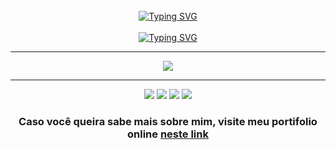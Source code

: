 <br>

<div align="center">
 <a href="https://git.io/typing-svg">
  <img src="https://github.com/gabrielsoaresceravolo/gabrielsoaresceravolo/assets/132103393/69508caa-3a5b-4691-9bd1-b17421cea47d" alt="Typing SVG" />
 </a>
</div>

<br>

<div align="center">
 <a href="https://git.io/typing-svg">
  <img src="https://readme-typing-svg.demolab.com?font=Consolas&size=30&duration=3000&pause=3000&color=9DA7B6&center=true&vCenter=true&random=false&width=435&lines=Welcome+to+My+Profile" alt="Typing SVG" />
 </a>
</div>

<hr>

 <p align="center">
  <a href="https://skillicons.dev">
    <img src="https://skillicons.dev/icons?i=git,bash,linux,kali,aws,gcp,azure,py,c,cpp" />
  </a>
 </p>

<hr

<br>

<div align="center">
 <a href="mailto:contato@gabriel.ceravolo26.tech"><img src="https://img.shields.io/badge/-Gmail-DB4437?style=for-the-badge&logo=gmail&logoColor=white" target="_blank"></a>
 <a href="https://www.linkedin.com/in/gabriel-soares-ceravolo-29940a21a" target="_blank"><img src="https://img.shields.io/badge/-LinkedIn-0077B5?style=for-the-badge&logo=linkedin&logoColor=white" target="_blank"></a>
 <a href="https://wa.me/5518981421463"><img src="https://img.shields.io/badge/WhatsApp-25D366?style=for-the-badge&logo=whatsapp&logoColor=white" target="_blank"></a>
 <a href="https://t.me/share/url?url=https://t.me/@GabrielStrider"><img src="https://img.shields.io/badge/Telegram-2CA5E0?style=for-the-badge&logo=telegram&logoColor=white" target="_blank"></a>
</div>

<div align="center">
 <p>
  <h3> Caso você queira sabe mais sobre mim, visite meu portifolio online <a href="https://gabrielsoaresceravolo.github.io">neste link</a> </h3>
 </p>
</div>
